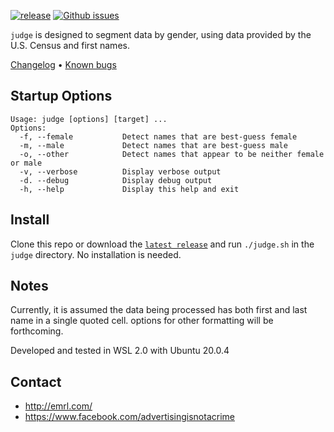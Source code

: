﻿﻿[![release](https://img.shields.io/github/v/release/emrl/judge?sort=semver)](https://github.com/EMRL/stir/releases/latest)
[![Github issues](https://img.shields.io/github/issues/emrl/judge)](https://github.com/EMRL/stir/issues)

`judge` is designed to segment data by gender, using data provided by the U.S. Census and first names. 

[Changelog](https://github.com/EMRL/judge/blob/master/CHANGELOG.md) &bull; [Known bugs](https://github.com/EMRL/judge/issues?q=is%3Aopen+is%3Aissue+label%3Abug)

## Startup Options

```
Usage: judge [options] [target] ...
Options:
  -f, --female           Detect names that are best-guess female
  -m, --male             Detect names that are best-guess male
  -o, --other            Detect names that appear to be neither female or male
  -v, --verbose          Display verbose output
  -d. --debug            Display debug output
  -h, --help             Display this help and exit
```

## Install

Clone this repo or download the [`latest release`](https://github.com/emrl/judge/releases/latest) and run `./judge.sh` in the `judge` directory. No installation is needed.

## Notes

Currently, it is assumed the data being processed has both first and last name in a single quoted cell. options for other formatting will be forthcoming.

Developed and tested in WSL 2.0 with Ubuntu 20.0.4

## Contact

* <http://emrl.com/>
* <https://www.facebook.com/advertisingisnotacrime>
